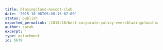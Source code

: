 ```yaml
---
title: blazingcloud-mascot-club
date: '2015-10-08T05:08:15-07:00'
status: publish
exported_permalink: /2015/10/best-corporate-policy-ever/blazingcloud-mascot-club
author: sarah
excerpt: ''
type: attachment
id: 5678
---
```

<!DOCTYPE html PUBLIC "-//W3C//DTD HTML 4.0 Transitional//EN" "http://www.w3.org/TR/REC-html40/loose.dtd">
<?xml encoding="UTF-8">
